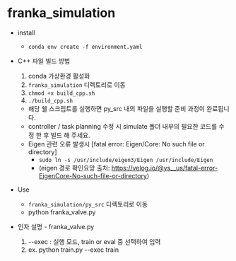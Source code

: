 # franka_simulation

* install
  * `conda env create -f environment.yaml`

* C++ 파일 빌드 방법
  1. conda 가상환경 활성화
  2. `franka_simulation` 디렉토리로 이동
  3. `chmod +x build_cpp.sh`
  4. `./build_cpp.sh`
  * 해당 쉘 스크립트를 실행하면 py_src 내의 파일을 실행할 준비 과정이 완료됩니다.
  * controller / task planning 수정 시 simulate 폴더 내부의 필요한 코드를 수정 한 후 빌드 해 주세요.
  * Eigen 관련 오류 발생시 [fatal error: Eigen/Core: No such file or directory]
     * `sudo ln -s /usr/include/eigen3/Eigen /usr/include/Eigen`
     * (eigen 경로 확인요망 출처: https://velog.io/@ys__us/fatal-error-EigenCore-No-such-file-or-directory) 

* Use
  * `franka_simulation/py_src` 디렉토리로 이동
  *  python franka_valve.py

* 인자 설명 - franka_valve.py
  1. --exec : 실행 모드, train or eval 중 선택하여 입력
  2. ex. python train.py --exec train
